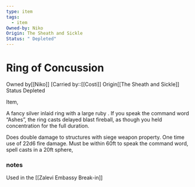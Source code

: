 ```yaml
---
type: item
tags:
  - item
Owned-by: Niko
Origin: The Sheath and Sickle
Status: " Depleted"
---
```


#  Ring of Concussion

<span class="dataview inline-field"><span class="inline-field-key">Owned by</span><span class="inline-field-value">[[Niko]]</span></span>
[Carried by::[[Costi]]
<span class="dataview inline-field"><span class="inline-field-key">Origin</span><span class="inline-field-value">[[The Sheath and Sickle]]</span></span>
<span class="dataview inline-field"><span class="inline-field-key">Status</span><span class="inline-field-value"> Depleted</span></span>

Item,  

A fancy silver inlaid ring with a large ruby . If you speak the command word “Ashes”, the ring casts delayed blast fireball, as though you held  concentration for the full duration. 

Does double damage to structures with siege weapon property. One time use of 22d6 fire damage. Must be within 60ft to speak the command word, spell casts in a 20ft sphere,

### notes
Used in the [[Zalevi Embassy Break-in]]

